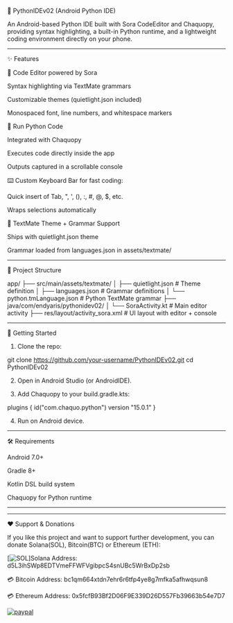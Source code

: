 🐍 PythonIDEv02 (Android Python IDE)

An Android-based Python IDE built with Sora CodeEditor and Chaquopy, providing syntax highlighting, a built-in Python runtime, and a lightweight coding environment directly on your phone.


---

✨ Features

📝 Code Editor powered by Sora

Syntax highlighting via TextMate grammars

Customizable themes (quietlight.json included)

Monospaced font, line numbers, and whitespace markers


🐍 Run Python Code

Integrated with Chaquopy

Executes code directly inside the app

Outputs captured in a scrollable console


⌨️ Custom Keyboard Bar for fast coding:

Quick insert of Tab, ", ', (), :, #, @, $, etc.

Wraps selections automatically


🎨 TextMate Theme + Grammar Support

Ships with quietlight.json theme

Grammar loaded from languages.json in assets/textmate/




---

📂 Project Structure

app/
 ├── src/main/assets/textmate/
 │    ├── quietlight.json        # Theme definition
 │    ├── languages.json         # Grammar definitions
 │    └── python.tmLanguage.json # Python TextMate grammar
 ├── java/com/endyaris/pythonidev02/
 │    └── SoraActivity.kt        # Main editor activity
 ├── res/layout/activity_sora.xml # UI layout with editor + console


---

🚀 Getting Started

1. Clone the repo:

git clone https://github.com/your-username/PythonIDEv02.git
cd PythonIDEv02


2. Open in Android Studio (or AndroidIDE).


3. Add Chaquopy to your build.gradle.kts:

plugins {
    id("com.chaquo.python") version "15.0.1"
}


4. Run on Android device.




---

🛠 Requirements

Android 7.0+

Gradle 8+

Kotlin DSL build system

Chaquopy for Python runtime



---

---

❤️ Support & Donations

If you like this project and want to support further development, you can donate Solana(SOL), Bitcoin(BTC) or Ethereum (ETH):

[![SOL]([https://solana.org/](https://solana.org/_next/static/media/logo.2e4a7507.svg))]Solana Address:
d5L3ihSWp8EDTVmeFFWFVgibpcS4snUBc5WrBxDp2sb

💳 Bitcoin Address: bc1qm664xtdn7ehr6r6tfp4ye8g7mfka5afhwqsun8

💳 Ethereum Address: 0x5fcfB93Bf2D06F9E339D26D557Fb39663b54e7D7

[![paypal](https://www.paypalobjects.com/en_US/i/btn/btn_donateCC_LG.gif)](https://www.paypal.com/donate/?hosted_button_id=YOUR_BUTTON_ID)

